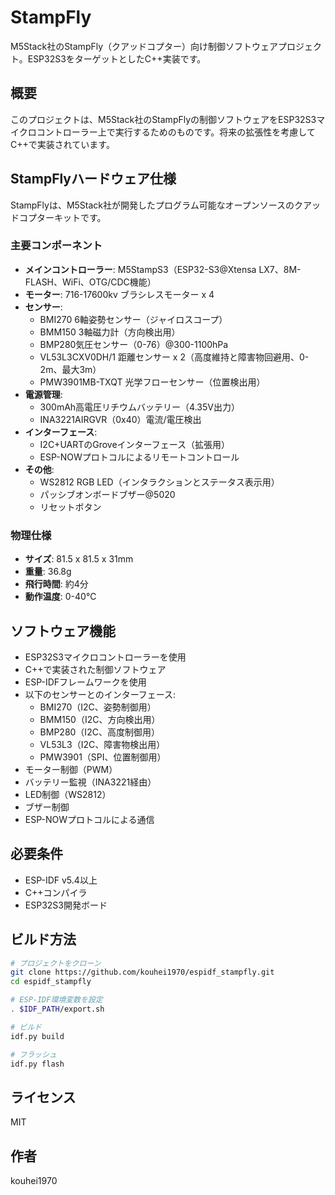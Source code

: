 # StampFly

M5Stack社のStampFly（クアッドコプター）向け制御ソフトウェアプロジェクト。ESP32S3をターゲットとしたC++実装です。

## 概要

このプロジェクトは、M5Stack社のStampFlyの制御ソフトウェアをESP32S3マイクロコントローラー上で実行するためのものです。将来の拡張性を考慮してC++で実装されています。

## StampFlyハードウェア仕様

StampFlyは、M5Stack社が開発したプログラム可能なオープンソースのクアッドコプターキットです。

### 主要コンポーネント
- **メインコントローラー**: M5StampS3（ESP32-S3@Xtensa LX7、8M-FLASH、WiFi、OTG/CDC機能）
- **モーター**: 716-17600kv ブラシレスモーター x 4
- **センサー**:
  - BMI270 6軸姿勢センサー（ジャイロスコープ）
  - BMM150 3軸磁力計（方向検出用）
  - BMP280気圧センサー（0-76）@300-1100hPa
  - VL53L3CXV0DH/1 距離センサー x 2（高度維持と障害物回避用、0-2m、最大3m）
  - PMW3901MB-TXQT 光学フローセンサー（位置検出用）
- **電源管理**:
  - 300mAh高電圧リチウムバッテリー（4.35V出力）
  - INA3221AIRGVR（0x40）電流/電圧検出
- **インターフェース**:
  - I2C+UARTのGroveインターフェース（拡張用）
  - ESP-NOWプロトコルによるリモートコントロール
- **その他**:
  - WS2812 RGB LED（インタラクションとステータス表示用）
  - パッシブオンボードブザー@5020
  - リセットボタン

### 物理仕様
- **サイズ**: 81.5 x 81.5 x 31mm
- **重量**: 36.8g
- **飛行時間**: 約4分
- **動作温度**: 0-40℃

## ソフトウェア機能

- ESP32S3マイクロコントローラーを使用
- C++で実装された制御ソフトウェア
- ESP-IDFフレームワークを使用
- 以下のセンサーとのインターフェース:
  - BMI270（I2C、姿勢制御用）
  - BMM150（I2C、方向検出用）
  - BMP280（I2C、高度制御用）
  - VL53L3（I2C、障害物検出用）
  - PMW3901（SPI、位置制御用）
- モーター制御（PWM）
- バッテリー監視（INA3221経由）
- LED制御（WS2812）
- ブザー制御
- ESP-NOWプロトコルによる通信

## 必要条件

- ESP-IDF v5.4以上
- C++コンパイラ
- ESP32S3開発ボード

## ビルド方法

```bash
# プロジェクトをクローン
git clone https://github.com/kouhei1970/espidf_stampfly.git
cd espidf_stampfly

# ESP-IDF環境変数を設定
. $IDF_PATH/export.sh

# ビルド
idf.py build

# フラッシュ
idf.py flash
```

## ライセンス

MIT

## 作者

kouhei1970
